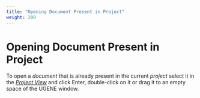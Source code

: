 ```yaml
---
title: "Opening Document Present in Project"
weight: 200
---
```



# Opening Document Present in Project

To open a _document_ that is already present in the current _project_ select it in the [_Project View_](../ugene-window-components/project-view) and click Enter, double-click on it or drag it to an empty space of the UGENE window.
